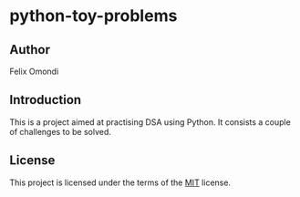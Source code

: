 # python-toy-problems

## Author

<p>Felix Omondi</p>

## Introduction

<p>This is a project aimed at practising DSA using Python. It consists a couple of challenges to be solved.</p>

## License

<p>This project is licensed under the terms of the <a href="./LICENSE">MIT</a> license.<p>
